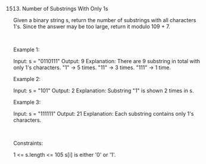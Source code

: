 1513. Number of Substrings With Only 1s

Given a binary string s, return the number of substrings with all characters 1's. Since the answer may be too large, return it modulo 109 + 7.

 

Example 1:

Input: s = "0110111"
Output: 9
Explanation: There are 9 substring in total with only 1's characters.
"1" -> 5 times.
"11" -> 3 times.
"111" -> 1 time.

Example 2:

Input: s = "101"
Output: 2
Explanation: Substring "1" is shown 2 times in s.


Example 3:

Input: s = "111111"
Output: 21
Explanation: Each substring contains only 1's characters.


 

Constraints:

1 <= s.length <= 105
s[i] is either '0' or '1'.